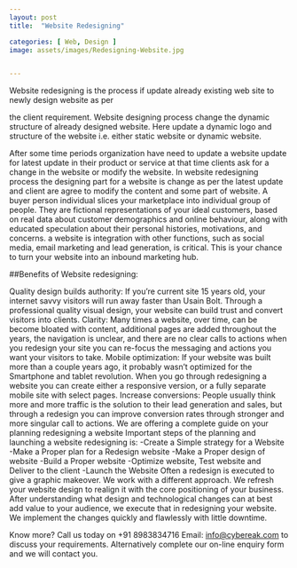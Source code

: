 ```yaml
---
layout: post
title:  "Website Redesigning"

categories: [ Web, Design ]
image: assets/images/Redesigning-Website.jpg


---
```

Website redesigning is the process if update already existing web site to newly design website as per

the client requirement. Website designing process change the dynamic structure of already designed
website. Here update a dynamic logo and structure of the website i.e. either static website or
dynamic website.




After some time periods organization have need to update a website update for
latest update in their product or service at that time clients ask for a change in the website or modify
the website. In website redesigning process the designing part for a website is change as per the
latest update and client are agree to modify the content and some part of website.
A buyer person individual slices your marketplace into individual group of people. They are fictional
representations of your ideal customers, based on real data about customer demographics and
online behaviour, along with educated speculation about their personal histories, motivations, and
concerns. a website is integration with other functions, such as social media, email marketing and
lead generation, is critical. This is your chance to turn your website into an inbound marketing hub.

##Benefits of Website redesigning:

Quality design builds authority: If you’re current site 15 years old, your internet savvy visitors will
run away faster than Usain Bolt. Through a professional quality visual design, your website can build
trust and convert visitors into clients.
Clarity: Many times a website, over time, can be become bloated with content, additional pages are
added throughout the years, the navigation is unclear, and there are no clear calls to actions when
you redesign your site you can re-focus the messaging and actions you want your visitors to take.
Mobile optimization: If your website was built more than a couple years ago, it probably wasn’t
optimized for the Smartphone and tablet revolution. When you go through redesigning a website
you can create either a responsive version, or a fully separate mobile site with select pages.
Increase conversions: People usually think more and more traffic is the solution to their lead
generation and sales, but through a redesign you can improve conversion rates through stronger and
more singular call to actions.
We are offering a complete guide on your planning redesigning a website Important steps of the
planning and launching a website redesigning is:
-Create a Simple strategy for a Website
-Make a Proper plan for a Redesign website
-Make a Proper design of website
-Build a Proper website
-Optimize website, Test website and Deliver to the client
-Launch the Website
Often a redesign is executed to give a graphic makeover. We work with a different approach. We
refresh your website design to realign it with the core positioning of your business. After
understanding what design and technological changes can at best add value to your audience, we
execute that in redesigning your website. We implement the changes quickly and flawlessly with
little downtime.

Know more?
Call us today on +91 8983834716 Email: info@cybereak.com to discuss your requirements.
Alternatively complete our on-line enquiry form and we will contact you.
```
